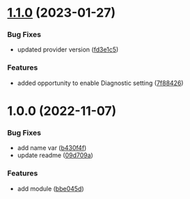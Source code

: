 # [1.1.0](https://github.com/data-platform-hq/terraform-azurerm-eventgrid-topic/compare/v1.0.0...v1.1.0) (2023-01-27)


### Bug Fixes

* updated provider version ([fd3e1c5](https://github.com/data-platform-hq/terraform-azurerm-eventgrid-topic/commit/fd3e1c5b555521c859da994e1d36ad94a9c88d55))


### Features

* added opportunity to enable Diagnostic setting ([7f88426](https://github.com/data-platform-hq/terraform-azurerm-eventgrid-topic/commit/7f884260476e4aff522572f36021c02d90d3ee12))

# 1.0.0 (2022-11-07)


### Bug Fixes

* add name var ([b430f4f](https://github.com/data-platform-hq/terraform-azurerm-eventgrid-topic/commit/b430f4f33f3f60075ad670551949a32a94982743))
* update readme ([09d709a](https://github.com/data-platform-hq/terraform-azurerm-eventgrid-topic/commit/09d709aa82b657474c145974eef01e9bdeec5dd7))


### Features

* add module ([bbe045d](https://github.com/data-platform-hq/terraform-azurerm-eventgrid-topic/commit/bbe045d36638ad54a531b0c8494d1e5156b101dd))
